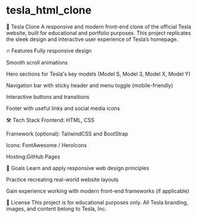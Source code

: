 # tesla_html_clone
🚗 Tesla Clone
A responsive and modern front-end clone of the official Tesla website, built for educational and portfolio purposes. This project replicates the sleek design and interactive user experience of Tesla’s homepage.

🔥 Features
Fully responsive design

Smooth scroll animations

Hero sections for Tesla's key models (Model S, Model 3, Model X, Model Y)

Navigation bar with sticky header and menu toggle (mobile-friendly)

Interactive buttons and transitions

Footer with useful links and social media icons

🛠️ Tech Stack
Frontend: HTML, CSS

Framework (optional): TailwindCSS and BootStrap

Icons: FontAwesome / HeroIcons

Hosting:GitHub Pages

🎯 Goals
Learn and apply responsive web design principles

Practice recreating real-world website layouts


Gain experience working with modern front-end frameworks (if applicable)

📝 License
This project is for educational purposes only. All Tesla branding, images, and content belong to Tesla, Inc.

